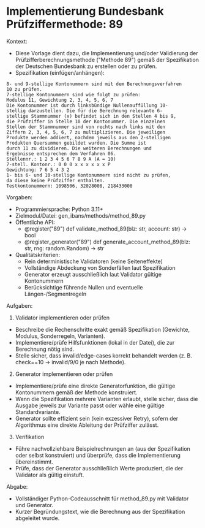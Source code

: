 # Implementierung Bundesbank Prüfziffermethode: 89

Kontext:
- Diese Vorlage dient dazu, die Implementierung und/oder Validierung der Prüfzifferberechnungsmethode ("Methode 89") gemäß der Spezifikation der Deutschen Bundesbank zu erstellen oder zu prüfen.
- Spezifikation (einfügen/anhängen):

```Text
8- und 9-stellige Kontonummern sind mit dem Berechnungsverfahren
10 zu prüfen.
7-stellige Kontonummern sind wie folgt zu prüfen:
Modulus 11, Gewichtung 2, 3, 4, 5, 6, 7
Die Kontonummer ist durch linksbündige Nullenauffüllung 10-
stellig darzustellen. Die für die Berechnung relevante 6-
stellige Stammnummer (x) befindet sich in den Stellen 4 bis 9,
die Prüfziffer in Stelle 10 der Kontonummer. Die einzelnen
Stellen der Stammnummer sind von rechts nach links mit den
Ziffern 2, 3, 4, 5, 6, 7 zu multiplizieren. Die jeweiligen
Produkte werden addiert, nachdem jeweils aus den 2-stelligen
Produkten Quersummen gebildet wurden. Die Summe ist
durch 11 zu dividieren. Die weiteren Berechnungen und
Ergebnisse entsprechen dem Verfahren 06.
Stellennr.: 1 2 3 4 5 6 7 8 9 A (A = 10)
7-stell. Kontonr.: 0 0 0 x x x x x x P
Gewichtung: 7 6 5 4 3 2
1- bis 6- und 10-stellige Kontonummern sind nicht zu prüfen,
da diese keine Prüfziffer enthalten.
Testkontonummern: 1098506, 32028008, 218433000
```

Vorgaben:
- Programmiersprache: Python 3.11+
- Zielmodul/Datei: gen_ibans/methods/method_89.py
- Öffentliche API:
  - @register("89") def validate_method_89(blz: str, account: str) -> bool
  - @register_generator("89") def generate_account_method_89(blz: str, rng: random.Random) -> str
- Qualitätskriterien:
  - Rein deterministische Validatoren (keine Seiteneffekte)
  - Vollständige Abdeckung von Sonderfällen laut Spezifikation
  - Generator erzeugt ausschließlich laut Validator gültige Kontonummern
  - Berücksichtige führende Nullen und eventuelle Längen-/Segmentregeln

Aufgaben:
1) Validator implementieren oder prüfen
- Beschreibe die Rechenschritte exakt gemäß Spezifikation (Gewichte, Modulus, Sonderregeln, Varianten).
- Implementiere/prüfe Hilfsfunktionen (lokal in der Datei), die zur Berechnung nötig sind.
- Stelle sicher, dass invalid/edge-cases korrekt behandelt werden (z. B. check==10 -> invalid/9/0 je nach Methode).

2) Generator implementieren oder prüfen
- Implementiere/prüfe eine direkte Generatorfunktion, die gültige Kontonummern gemäß der Methode konstruiert.
- Wenn die Spezifikation mehrere Varianten erlaubt, stelle sicher, dass die Ausgabe jeweils zur Variante passt oder wähle eine gültige Standardvariante.
- Generator sollte effizient sein (kein exzessiver Retry), sofern der Algorithmus eine direkte Ableitung der Prüfziffer zulässt.

3) Verifikation
- Führe nachvollziehbare Beispielrechnungen an (aus der Spezifikation oder selbst konstruiert) und überprüfe, dass die Implementierung übereinstimmt.
- Prüfe, dass der Generator ausschließlich Werte produziert, die der Validator als gültig einstuft.

Abgabe:
- Vollständiger Python-Codeausschnitt für method_89.py mit Validator und Generator.
- Kurzer Begründungstext, wie die Berechnung aus der Spezifikation abgeleitet wurde.